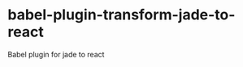 babel-plugin-transform-jade-to-react
====================================

Babel plugin for jade to react
